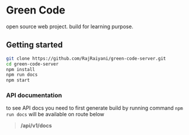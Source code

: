# Green Code

open source web project. build for learning purpose.

## Getting started

```bash
git clone https://github.com/RajRaiyani/green-code-server.git
cd green-code-server
npm install
npm run docs
npm start
```

### API documentation

to see API docs you need to first generate build by running command `npm run docs` will be available on route below

> **/api/v1/docs**
